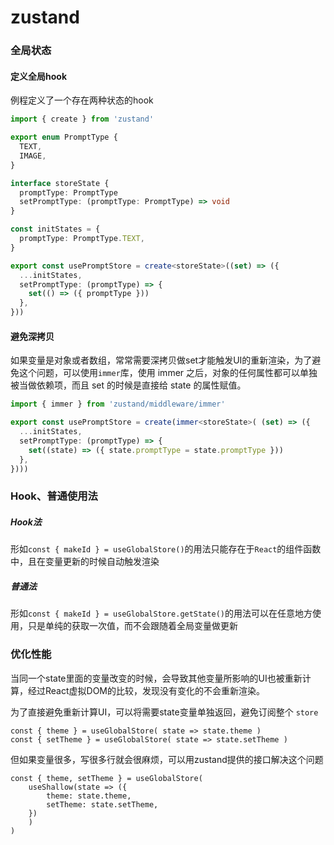 # zustand

### 全局状态

#### 定义全局hook

例程定义了一个存在两种状态的hook

```ts
import { create } from 'zustand'

export enum PromptType {
  TEXT,
  IMAGE,
}

interface storeState {
  promptType: PromptType
  setPromptType: (promptType: PromptType) => void
}

const initStates = {
  promptType: PromptType.TEXT,
}

export const usePromptStore = create<storeState>((set) => ({
  ...initStates,
  setPromptType: (promptType) => {
    set(() => ({ promptType }))
  },
}))

```
#### 避免深拷贝

如果变量是对象或者数组，常常需要深拷贝做set才能触发UI的重新渲染，为了避免这个问题，可以使用`immer`库，使用 immer 之后，对象的任何属性都可以单独被当做依赖项，而且 set 的时候是直接给 state 的属性赋值。

```ts
import { immer } from 'zustand/middleware/immer'

export const usePromptStore = create(immer<storeState>( (set) => ({
  ...initStates,
  setPromptType: (promptType) => {
    set((state) => ({ state.promptType = state.promptType }))
  },
})))
```

### Hook、普通使用法

##### Hook法

形如`const { makeId } = useGlobalStore()`的用法只能存在于`React`的组件函数中，且在变量更新的时候自动触发渲染



##### 普通法

形如`const { makeId } = useGlobalStore.getState()`的用法可以在任意地方使用，只是单纯的获取一次值，而不会跟随着全局变量做更新



### 优化性能

当同一个state里面的变量改变的时候，会导致其他变量所影响的UI也被重新计算，经过React虚拟DOM的比较，发现没有变化的不会重新渲染。

为了直接避免重新计算UI，可以将需要state变量单独返回，避免订阅整个 `store`

```tsx
const { theme } = useGlobalStore( state => state.theme )
const { setTheme } = useGlobalStore( state => state.setTheme )
```

但如果变量很多，写很多行就会很麻烦，可以用zustand提供的接口解决这个问题

```tsx
const { theme, setTheme } = useGlobalStore(
	useShallow(state => ({
        theme: state.theme,
        setTheme: state.setTheme,
    })
    )
)
```

